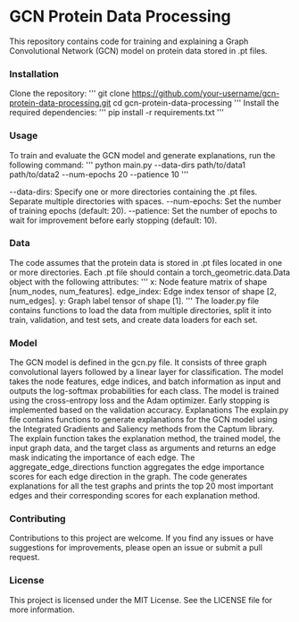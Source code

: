 # GCN Protein Data Processing
This repository contains code for training and explaining a Graph Convolutional Network (GCN) model on protein data stored in .pt files.

### Installation

Clone the repository:
'''
git clone https://github.com/your-username/gcn-protein-data-processing.git
cd gcn-protein-data-processing
'''
Install the required dependencies:
'''
pip install -r requirements.txt
'''

### Usage
To train and evaluate the GCN model and generate explanations, run the following command:
'''
python main.py --data-dirs path/to/data1 path/to/data2 --num-epochs 20 --patience 10
'''

--data-dirs: Specify one or more directories containing the .pt files. Separate multiple directories with spaces.
--num-epochs: Set the number of training epochs (default: 20).
--patience: Set the number of epochs to wait for improvement before early stopping (default: 10).

### Data
The code assumes that the protein data is stored in .pt files located in one or more directories. Each .pt file should contain a torch_geometric.data.Data object with the following attributes:
'''
x: Node feature matrix of shape [num_nodes, num_features].
edge_index: Edge index tensor of shape [2, num_edges].
y: Graph label tensor of shape [1].
'''
The loader.py file contains functions to load the data from multiple directories, split it into train, validation, and test sets, and create data loaders for each set.

### Model

The GCN model is defined in the gcn.py file. It consists of three graph convolutional layers followed by a linear layer for classification. The model takes the node features, edge indices, and batch information as input and outputs the log-softmax probabilities for each class.
The model is trained using the cross-entropy loss and the Adam optimizer. Early stopping is implemented based on the validation accuracy.
Explanations
The explain.py file contains functions to generate explanations for the GCN model using the Integrated Gradients and Saliency methods from the Captum library.
The explain function takes the explanation method, the trained model, the input graph data, and the target class as arguments and returns an edge mask indicating the importance of each edge.
The aggregate_edge_directions function aggregates the edge importance scores for each edge direction in the graph.
The code generates explanations for all the test graphs and prints the top 20 most important edges and their corresponding scores for each explanation method.

### Contributing
Contributions to this project are welcome. If you find any issues or have suggestions for improvements, please open an issue or submit a pull request.

### License
This project is licensed under the MIT License. See the LICENSE file for more information.
